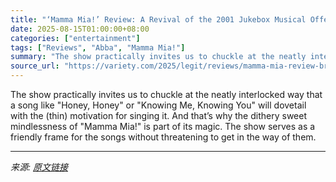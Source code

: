 ```yaml
---
title: "‘Mamma Mia!’ Review: A Revival of the 2001 Jukebox Musical Offers Another Undiluted Shot of ABBA Joy. Only It’s Now a Double Layer Cake of Nostalgia"
date: 2025-08-15T01:00:00+08:00
categories: ["entertainment"]
tags: ["Reviews", "Abba", "Mamma Mia!"]
summary: "The show practically invites us to chuckle at the neatly interlocked way that a song like \"Honey, Honey\" or \"Knowing Me, Knowing You\" will dovetail with the (thin) motivation for singing it. And that’"
source_url: "https://variety.com/2025/legit/reviews/mamma-mia-review-broadway-2025-1236488886/"
---
```


The show practically invites us to chuckle at the neatly interlocked way that a song like "Honey, Honey" or "Knowing Me, Knowing You" will dovetail with the (thin) motivation for singing it. And that’s why the dithery sweet mindlessness of "Mamma Mia!" is part of its magic. The show serves as a friendly frame for the songs without threatening to get in the way of them.

---

*来源: [原文链接](https://variety.com/2025/legit/reviews/mamma-mia-review-broadway-2025-1236488886/)*
